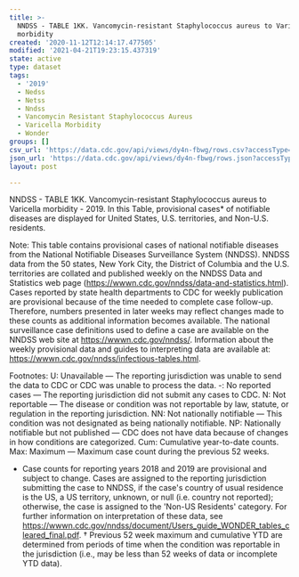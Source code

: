 ```yaml
---
title: >-
  NNDSS - TABLE 1KK. Vancomycin-resistant Staphylococcus aureus to Varicella
  morbidity
created: '2020-11-12T12:14:17.477505'
modified: '2021-04-21T19:23:15.437319'
state: active
type: dataset
tags:
  - '2019'
  - Nedss
  - Netss
  - Nndss
  - Vancomycin Resistant Staphylococcus Aureus
  - Varicella Morbidity
  - Wonder
groups: []
csv_url: 'https://data.cdc.gov/api/views/dy4n-fbwg/rows.csv?accessType=DOWNLOAD'
json_url: 'https://data.cdc.gov/api/views/dy4n-fbwg/rows.json?accessType=DOWNLOAD'
layout: post

---
```

NNDSS - TABLE 1KK. Vancomycin-resistant Staphylococcus aureus to Varicella morbidity - 2019. In this Table, provisional cases* of notifiable diseases are displayed for United States, U.S. territories, and Non-U.S. residents. 

Note: 
This table contains provisional cases of national notifiable diseases from the National Notifiable Diseases Surveillance System (NNDSS). NNDSS data from the 50 states, New York City, the District of Columbia and the U.S. territories are collated and published weekly on the NNDSS Data and Statistics web page (https://wwwn.cdc.gov/nndss/data-and-statistics.html). Cases reported by state health departments to CDC for weekly publication are provisional because of the time needed to complete case follow-up. Therefore, numbers presented in later weeks may reflect changes made to these counts as additional information becomes available. The national surveillance case definitions used to define a case are available on the NNDSS web site at https://wwwn.cdc.gov/nndss/. Information about the weekly provisional data and guides to interpreting data are available at: https://wwwn.cdc.gov/nndss/infectious-tables.html. 

Footnotes:
U: Unavailable — The reporting jurisdiction was unable to send the data to CDC or CDC was unable to process the data.
-: No reported cases — The reporting jurisdiction did not submit any cases to CDC.
N: Not reportable — The disease or condition was not reportable by law, statute, or regulation in the reporting jurisdiction.
NN: Not nationally notifiable — This condition was not designated as being nationally notifiable.
NP: Nationally notifiable but not published — CDC does not have data because of changes in how conditions are categorized.
Cum: Cumulative year-to-date counts.
Max: Maximum — Maximum case count during the previous 52 weeks.
* Case counts for reporting years 2018 and 2019 are provisional and subject to change. Cases are assigned to the reporting jurisdiction submitting the case to NNDSS, if the case's country of usual residence is the US, a US territory, unknown, or null (i.e. country not reported); otherwise, the case is assigned to the 'Non-US Residents' category. For further information on interpretation of these data, see https://wwwn.cdc.gov/nndss/document/Users_guide_WONDER_tables_cleared_final.pdf. 
† Previous 52 week maximum and cumulative YTD are determined from periods of time when the condition was reportable in the jurisdiction (i.e., may be less than 52 weeks of data or incomplete YTD data).
